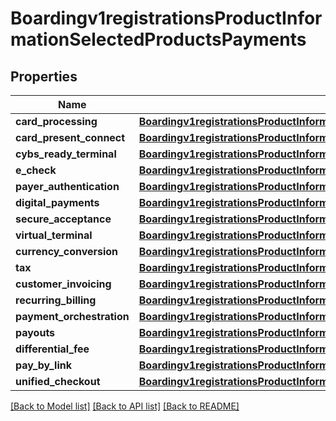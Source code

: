 # Boardingv1registrationsProductInformationSelectedProductsPayments

## Properties
Name | Type | Description | Notes
------------ | ------------- | ------------- | -------------
**card_processing** | [**Boardingv1registrationsProductInformationSelectedProductsPaymentsCardProcessing**](Boardingv1registrationsProductInformationSelectedProductsPaymentsCardProcessing.md) |  | [optional] 
**card_present_connect** | [**Boardingv1registrationsProductInformationSelectedProductsPaymentsCardPresentConnect**](Boardingv1registrationsProductInformationSelectedProductsPaymentsCardPresentConnect.md) |  | [optional] 
**cybs_ready_terminal** | [**Boardingv1registrationsProductInformationSelectedProductsPaymentsCybsReadyTerminal**](Boardingv1registrationsProductInformationSelectedProductsPaymentsCybsReadyTerminal.md) |  | [optional] 
**e_check** | [**Boardingv1registrationsProductInformationSelectedProductsPaymentsECheck**](Boardingv1registrationsProductInformationSelectedProductsPaymentsECheck.md) |  | [optional] 
**payer_authentication** | [**Boardingv1registrationsProductInformationSelectedProductsPaymentsPayerAuthentication**](Boardingv1registrationsProductInformationSelectedProductsPaymentsPayerAuthentication.md) |  | [optional] 
**digital_payments** | [**Boardingv1registrationsProductInformationSelectedProductsPaymentsDigitalPayments**](Boardingv1registrationsProductInformationSelectedProductsPaymentsDigitalPayments.md) |  | [optional] 
**secure_acceptance** | [**Boardingv1registrationsProductInformationSelectedProductsPaymentsSecureAcceptance**](Boardingv1registrationsProductInformationSelectedProductsPaymentsSecureAcceptance.md) |  | [optional] 
**virtual_terminal** | [**Boardingv1registrationsProductInformationSelectedProductsPaymentsVirtualTerminal**](Boardingv1registrationsProductInformationSelectedProductsPaymentsVirtualTerminal.md) |  | [optional] 
**currency_conversion** | [**Boardingv1registrationsProductInformationSelectedProductsPaymentsCurrencyConversion**](Boardingv1registrationsProductInformationSelectedProductsPaymentsCurrencyConversion.md) |  | [optional] 
**tax** | [**Boardingv1registrationsProductInformationSelectedProductsPaymentsTax**](Boardingv1registrationsProductInformationSelectedProductsPaymentsTax.md) |  | [optional] 
**customer_invoicing** | [**Boardingv1registrationsProductInformationSelectedProductsPaymentsTax**](Boardingv1registrationsProductInformationSelectedProductsPaymentsTax.md) |  | [optional] 
**recurring_billing** | [**Boardingv1registrationsProductInformationSelectedProductsPaymentsTax**](Boardingv1registrationsProductInformationSelectedProductsPaymentsTax.md) |  | [optional] 
**payment_orchestration** | [**Boardingv1registrationsProductInformationSelectedProductsPaymentsTax**](Boardingv1registrationsProductInformationSelectedProductsPaymentsTax.md) |  | [optional] 
**payouts** | [**Boardingv1registrationsProductInformationSelectedProductsPaymentsPayouts**](Boardingv1registrationsProductInformationSelectedProductsPaymentsPayouts.md) |  | [optional] 
**differential_fee** | [**Boardingv1registrationsProductInformationSelectedProductsPaymentsDifferentialFee**](Boardingv1registrationsProductInformationSelectedProductsPaymentsDifferentialFee.md) |  | [optional] 
**pay_by_link** | [**Boardingv1registrationsProductInformationSelectedProductsPaymentsTax**](Boardingv1registrationsProductInformationSelectedProductsPaymentsTax.md) |  | [optional] 
**unified_checkout** | [**Boardingv1registrationsProductInformationSelectedProductsPaymentsTax**](Boardingv1registrationsProductInformationSelectedProductsPaymentsTax.md) |  | [optional] 

[[Back to Model list]](../README.md#documentation-for-models) [[Back to API list]](../README.md#documentation-for-api-endpoints) [[Back to README]](../README.md)


